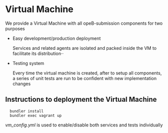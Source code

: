 # Virtual Machine

We provide a Virtual Machine with all opeB-submission components for two purposes
- Easy development/production deployment

  Services and related agents are isolated and packed inside the VM to facilitate its distribution··

- Testing system

  Every time the virtual machine is created, after to setup all components, a series of unit tests are run to be confident with new implementation changes

## Instructions to deployment the Virtual Machine
  ```
    bundler install
    bundler exec vagrant up
  ```
_vm_config.yml_ is used to enable/disable both services and tests individually


